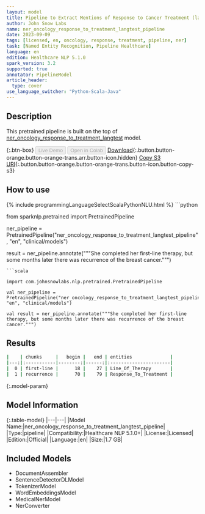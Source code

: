 ```yaml
---
layout: model
title: Pipeline to Extract Mentions of Response to Cancer Treatment (langtest)
author: John Snow Labs
name: ner_oncology_response_to_treatment_langtest_pipeline
date: 2023-09-09
tags: [licensed, en, oncology, response, treatment, pipeline, ner]
task: [Named Entity Recognition, Pipeline Healthcare]
language: en
edition: Healthcare NLP 5.1.0
spark_version: 3.2
supported: true
annotator: PipelineModel
article_header:
  type: cover
use_language_switcher: "Python-Scala-Java"
---
```


## Description

This pretrained pipeline is built on the top of [ner_oncology_response_to_treatment_langtest](https://nlp.johnsnowlabs.com/2023/09/04/ner_oncology_response_to_treatment_langtest_en.html) model.

{:.btn-box}
<button class="button button-orange" disabled>Live Demo</button>
<button class="button button-orange" disabled>Open in Colab</button>
[Download](https://s3.amazonaws.com/auxdata.johnsnowlabs.com/clinical/models/ner_oncology_response_to_treatment_langtest_pipeline_en_5.1.0_3.2_1694293549987.zip){:.button.button-orange.button-orange-trans.arr.button-icon.hidden}
[Copy S3 URI](s3://auxdata.johnsnowlabs.com/clinical/models/ner_oncology_response_to_treatment_langtest_pipeline_en_5.1.0_3.2_1694293549987.zip){:.button.button-orange.button-orange-trans.button-icon.button-copy-s3}

## How to use



<div class="tabs-box" markdown="1">
{% include programmingLanguageSelectScalaPythonNLU.html %}
```python

from sparknlp.pretrained import PretrainedPipeline

ner_pipeline = PretrainedPipeline("ner_oncology_response_to_treatment_langtest_pipeline", "en", "clinical/models")

result = ner_pipeline.annotate("""She completed her first-line therapy, but some months later there was recurrence of the breast cancer.""")

```
```scala

import com.johnsnowlabs.nlp.pretrained.PretrainedPipeline

val ner_pipeline = PretrainedPipeline("ner_oncology_response_to_treatment_langtest_pipeline", "en", "clinical/models")

val result = ner_pipeline.annotate("""She completed her first-line therapy, but some months later there was recurrence of the breast cancer.""")

```
</div>

## Results

```bash
|    | chunks     |   begin |   end | entities              |
|---:|:-----------|--------:|------:|:----------------------|
|  0 | first-line |      18 |    27 | Line_Of_Therapy       |
|  1 | recurrence |      70 |    79 | Response_To_Treatment |
```

{:.model-param}
## Model Information

{:.table-model}
|---|---|
|Model Name:|ner_oncology_response_to_treatment_langtest_pipeline|
|Type:|pipeline|
|Compatibility:|Healthcare NLP 5.1.0+|
|License:|Licensed|
|Edition:|Official|
|Language:|en|
|Size:|1.7 GB|

## Included Models

- DocumentAssembler
- SentenceDetectorDLModel
- TokenizerModel
- WordEmbeddingsModel
- MedicalNerModel
- NerConverter